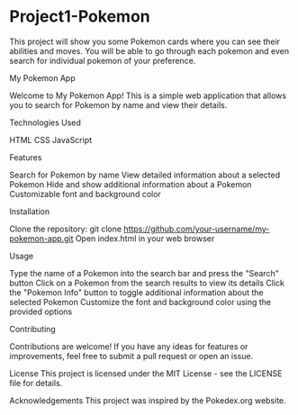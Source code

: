 # Project1-Pokemon
This project will show you some Pokemon cards where you can see their abilities and moves. You will be able to go through each pokemon and even search for individual pokemon of your preference.

My Pokemon App

Welcome to My Pokemon App! This is a simple web application that allows you to search for Pokemon by name and view their details.

Technologies Used

HTML
CSS
JavaScript

Features

Search for Pokemon by name
View detailed information about a selected Pokemon
Hide and show additional information about a Pokemon
Customizable font and background color

Installation

Clone the repository: git clone https://github.com/your-username/my-pokemon-app.git
Open index.html in your web browser

Usage

Type the name of a Pokemon into the search bar and press the "Search" button
Click on a Pokemon from the search results to view its details
Click the "Pokemon Info" button to toggle additional information about the selected Pokemon
Customize the font and background color using the provided options

Contributing

Contributions are welcome! If you have any ideas for features or improvements, feel free to submit a pull request or open an issue.

License
This project is licensed under the MIT License - see the LICENSE file for details.

Acknowledgements
This project was inspired by the Pokedex.org website.
